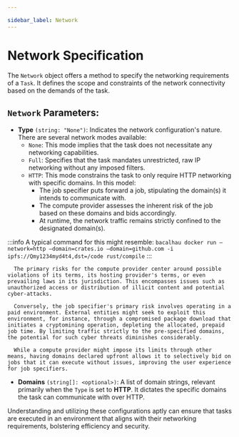 ```yaml
---

sidebar_label: Network
---
```


# Network Specification

The `Network` object offers a method to specify the networking requirements of a `Task`. It defines the scope and constraints of the network connectivity based on the demands of the task.

## `Network` Parameters:

- **Type** `(string: "None")`: Indicates the network configuration's nature. There are several network modes available:
    - `None`: This mode implies that the task does not necessitate any networking capabilities.
    - `Full`: Specifies that the task mandates unrestricted, raw IP networking without any imposed filters.
    - `HTTP`: This mode constrains the task to only require HTTP networking with specific domains. In this model:
        - The job specifier puts forward a job, stipulating the domain(s) it intends to communicate with.
        - The compute provider assesses the inherent risk of the job based on these domains and bids accordingly.
        - At runtime, the network traffic remains strictly confined to the designated domain(s).

:::info
A typical command for this might resemble:
    ```
bacalhau docker run —network=http —domain=crates.io —domain=github.com -i ipfs://Qmy1234myd4t4,dst=/code rust/compile
    ```
:::

      The primary risks for the compute provider center around possible violations of its terms, its hosting provider's terms, or even prevailing laws in its jurisdiction. This encompasses issues such as unauthorized access or distribution of illicit content and potential cyber-attacks.

      Conversely, the job specifier's primary risk involves operating in a paid environment. External entities might seek to exploit this environment, for instance, through a compromised package download that initiates a cryptomining operation, depleting the allocated, prepaid job time. By limiting traffic strictly to the pre-specified domains, the potential for such cyber threats diminishes considerably.

      While a compute provider might impose its limits through other means, having domains declared upfront allows it to selectively bid on jobs that it can execute without issues, improving the user experience for job specifiers.

- **Domains** `(string[]: <optional>)`: A list of domain strings, relevant primarily when the `Type` is set to **HTTP**. It dictates the specific domains the task can communicate with over HTTP.

Understanding and utilizing these configurations aptly can ensure that tasks are executed in an environment that aligns with their networking requirements, bolstering efficiency and security.
